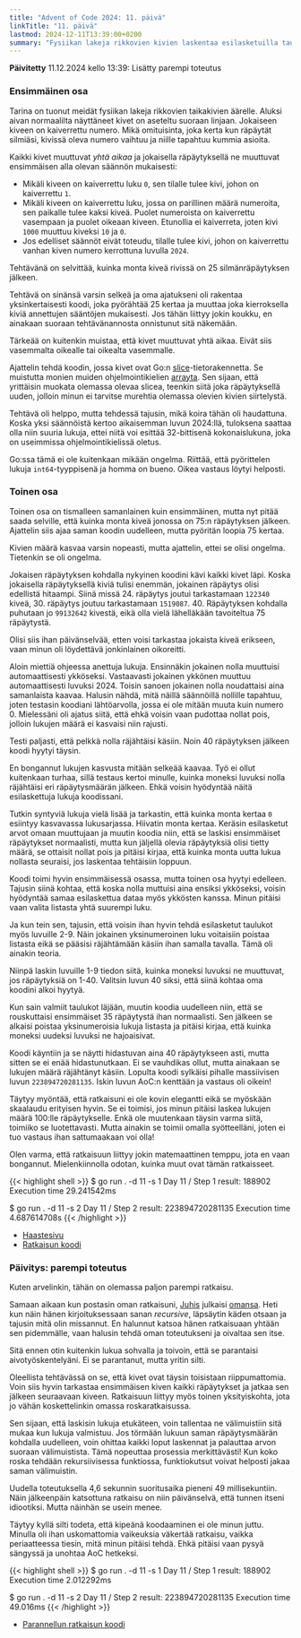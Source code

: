 ```yaml
---
title: "Advent of Code 2024: 11. päivä"
linkTitle: "11. päivä"
lastmod: 2024-12-11T13:39:00+0200
summary: "Fysiikan lakeja rikkovien kivien laskentaa esilasketuilla taulukoilla"
---
```


**Päivitetty** 11.12.2024 kello 13:39: Lisätty parempi toteutus

### Ensimmäinen osa
Tarina on tuonut meidät fysiikan lakeja rikkovien taikakivien äärelle. Aluksi aivan normaalilta näyttäneet kivet on aseteltu suoraan linjaan. Jokaiseen kiveen on kaiverrettu numero. Mikä omituisinta, joka kerta kun räpäytät silmiäsi, kivissä oleva numero vaihtuu ja niille tapahtuu kummia asioita.

Kaikki kivet muuttuvat *yhtä aikaa* ja jokaisella räpäytyksellä ne muuttuvat ensimmäisen alla olevan säännön mukaisesti:

- Mikäli kiveen on kaiverrettu luku `0`, sen tilalle tulee kivi, johon on kaiverrettu `1`.
- Mikäli kiveen on kaiverrettu luku, jossa on parillinen määrä numeroita, sen paikalle tulee kaksi kiveä. Puolet numeroista on kaiverrettu vasempaan ja puolet oikeaan kiveen. Etunollia ei kaiverreta, joten kivi `1000` muuttuu kiveksi `10` ja `0`.
- Jos edelliset säännöt eivät toteudu, tilalle tulee kivi, johon on kaiverrettu vanhan kiven numero kerrottuna luvulla `2024`.

Tehtävänä on selvittää, kuinka monta kiveä rivissä on 25 silmänräpäytyksen jälkeen.

Tehtävä on sinänsä varsin selkeä ja oma ajatukseni oli rakentaa yksinkertaisesti koodi, joka pyörähtää 25 kertaa ja muuttaa joka kierroksella kiviä annettujen sääntöjen mukaisesti. Jos tähän liittyy jokin koukku, en ainakaan suoraan tehtävänannosta onnistunut sitä näkemään.

Tärkeää on kuitenkin muistaa, että kivet muuttuvat yhtä aikaa. Eivät siis vasemmalta oikealle tai oikealta vasemmalle.

Ajattelin tehdä koodin, jossa kivet ovat Go:n [slice](https://go.dev/tour/moretypes/7)-tietorakennetta. Se muistutta monien muiden ohjelmointikielien [arrayta](https://en.wikipedia.org/wiki/Array_(data_structure)). Sen sijaan, että yrittäisin muokata olemassa olevaa slicea, teenkin siitä joka räpäytyksellä uuden, jolloin minun ei tarvitse murehtia olemassa olevien kivien siirtelystä.

Tehtävä oli helppo, mutta tehdessä tajusin, mikä koira tähän oli haudattuna. Koska yksi säännöistä kertoo aikaisemman luvun 2024:llä, tuloksena saattaa olla niin suuria lukuja, ettei niitä voi esittää 32-bittisenä kokonaislukuna, joka on useimmissa ohjelmointikielissä oletus.

Go:ssa tämä ei ole kuitenkaan mikään ongelma. Riittää, että pyörittelen lukuja `int64`-tyyppisenä ja homma on bueno. Oikea vastaus löytyi helposti.

### Toinen osa
Toinen osa on tismalleen samanlainen kuin ensimmäinen, mutta nyt pitää saada selville, että kuinka monta kiveä jonossa on 75:n räpäytyksen jälkeen. Ajattelin siis ajaa saman koodin uudelleen, mutta pyöritän loopia 75 kertaa.

Kivien määrä kasvaa varsin nopeasti, mutta ajattelin, ettei se olisi ongelma. Tietenkin se oli ongelma.

Jokaisen räpäytyksen kohdalla nykyinen koodini kävi kaikki kivet läpi. Koska jokaisella räpäytyksellä kiviä tulisi enemmän, jokainen räpäytys olisi edellistä hitaampi. Siinä missä 24. räpäytys joutui tarkastamaan `122340` kiveä, 30. räpäytys joutuu tarkastamaan `1519087`. 40. Räpäytyksen kohdalla puhutaan jo `99132642` kivestä, eikä olla vielä lähelläkään tavoiteltua 75 räpäytystä.

Olisi siis ihan päivänselvää, etten voisi tarkastaa jokaista kiveä erikseen, vaan minun oli löydettävä jonkinlainen oikoreitti. 

Aloin miettiä ohjeessa anettuja lukuja. Ensinnäkin jokainen nolla muuttuisi automaattisesti ykköseksi. Vastaavasti jokainen ykkönen muuttuu automaattisesti luvuksi 2024. Toisin sanoen jokainen nolla noudattaisi aina samanlaista kaavaa. Halusin nähdä, mitä näillä säännöillä nollille tapahtuu, joten testasin koodiani lähtöarvolla, jossa ei ole mitään muuta kuin numero 0. Mielessäni oli ajatus siitä, että ehkä voisin vaan pudottaa nollat pois, jolloin lukujen määrä ei kasvaisi niin rajusti.

Testi paljasti, että pelkkä nolla räjähtäisi käsiin. Noin 40 räpäytyksen jälkeen koodi hyytyi täysin.

En bongannut lukujen kasvusta mitään selkeää kaavaa. Työ ei ollut kuitenkaan turhaa, sillä testaus kertoi minulle, kuinka moneksi luvuksi nolla räjähtäisi eri räpäytysmäärän jälkeen. Ehkä voisin hyödyntää näitä esilaskettuja lukuja koodissani.

Tutkin syntyviä lukuja vielä lisää ja tarkastin, että kuinka monta kertaa `0` esiintyy kasvavassa lukusarjassa. Hiivatin monta kertaa. Keräsin esilasketut arvot omaan muuttujaan ja muutin koodia niin, että se laskisi ensimmäiset räpäytykset normaalisti, mutta kun jäljellä olevia räpäytyksiä olisi tietty määrä, se ottaisit nollat pois ja pitäisi kirjaa, että kuinka monta uutta lukua nollasta seuraisi, jos laskentaa tehtäisiin loppuun.

Koodi toimi hyvin ensimmäisessä osassa, mutta toinen osa hyytyi edelleen. Tajusin siinä kohtaa, että koska nolla muttuisi aina ensiksi ykköseksi, voisin hyödyntää samaa esilaskettua dataa myös ykkösten kanssa. Minun pitäisi vaan valita listasta yhtä suurempi luku.

Ja kun tein sen, tajusin, että voisin ihan hyvin tehdä esilasketut taulukot myös luvuille 2-9. Näin jokainen yksinumeroinen luku voitaisiin poistaa listasta eikä se pääsisi räjähtämään käsiin ihan samalla tavalla. Tämä oli ainakin teoria.

Niinpä laskin luvuille 1-9 tiedon siitä, kuinka moneksi luvuksi ne muuttuvat, jos räpäytyksiä on 1-40. Valitsin luvun 40 siksi, että siinä kohtaa oma koodini alkoi hyytyä.

Kun sain valmiit taulukot läjään, muutin koodia uudelleen niin, että se rouskuttaisi ensimmäiset 35 räpäytystä ihan normaalisti. Sen jälkeen se alkaisi poistaa yksinumeroisia lukuja listasta ja pitäisi kirjaa, että kuinka moneksi uudeksi luvuksi ne hajoaisivat.

Koodi käyntiin ja se näytti hidastuvan aina 40 räpäytykseen asti, mutta sitten se ei enää hidastunutkaan. Ei se vauhdikas ollut, mutta ainakaan se lukujen määrä räjähtänyt käsiin. Lopulta koodi sylkäisi pihalle massiivisen luvun `223894720281135`. Iskin luvun AoC:n kenttään ja vastaus oli oikein!

Täytyy myöntää, että ratkaisuni ei ole kovin elegantti eikä se myöskään skaalaudu erityisen hyvin. Se ei toimisi, jos minun pitäisi laskea lukujen määrä 100:lle räpäytykselle. Enkä ole muutenkaan täysin varma siitä, toimiiko se luotettavasti. Mutta ainakin se toimii omalla syötteelläni, joten ei tuo vastaus ihan sattumaakaan voi olla!

Olen varma, että ratkaisuun liittyy jokin matemaattinen temppu, jota en vaan bongannut. Mielenkiinnolla odotan, kuinka muut ovat tämän ratkaisseet.

{{< highlight shell >}}
$ go run . -d 11 -s 1
Day 11 / Step 1 result: 188902
Execution time 29.241542ms

$ go run . -d 11 -s 2
Day 11 / Step 2 result: 223894720281135
Execution time 4.687614708s
{{< /highlight >}}

- [Haastesivu](https://adventofcode.com/2024/day/11)
- [Ratkaisun koodi](https://github.com/saaste/advent-of-code-2024/blob/4cf67fa8be15153278f0a1110355a1bb49fd05c7/pkg/puzzle/11.go)

### Päivitys: parempi toteutus
Kuten arvelinkin, tähän on olemassa paljon parempi ratkaisu.

Samaan aikaan kun postasin oman ratkaisuni, [Juhis](https://mastodon.world/@hamatti) julkaisi [omansa](https://hamatti.org/adventofcode/2024/solutions/day-11). Heti kun näin hänen kirjoituksessaan sanan *recursive*, läpsäytin käden otsaan ja tajusin mitä olin missannut. En halunnut katsoa hänen ratkaisuaan yhtään sen pidemmälle, vaan halusin tehdä oman toteutukseni ja oivaltaa sen itse.

Sitä ennen otin kuitenkin lukua sohvalla ja toivoin, että se parantaisi aivotyöskentelyäni. Ei se parantanut, mutta yritin silti.

Oleellista tehtävässä on se, että kivet ovat täysin toisistaan riippumattomia. Voin siis hyvin tarkastaa ensimmäisen kiven kaikki räpäytykset ja jatkaa sen jälkeen seuraavaan kiveen. Ratkaisuun liittyy myös toinen yksityiskohta, jota jo vähän koskettelinkin omassa roskaratkaisussa.

Sen sijaan, että laskisin lukuja etukäteen, voin tallentaa ne välimuistiin sitä mukaa kun lukuja valmistuu. Jos törmään lukuun saman räpäytysmäärän kohdalla uudelleen, voin ohittaa kaikki loput laskennat ja palauttaa arvon suoraan välimuistista. Tämä nopeuttaa prosessia merkittävästi! Kun koko roska tehdään rekursiivisessa funktiossa, funktiokutsut voivat helposti jakaa saman välimuistin.

Uudella toteutuksella 4,6 sekunnin suoritusaika pieneni 49 millisekuntiin. Näin jälkeenpäin katsottuna ratkaisu on niin päivänselvä, että tunnen itseni idiootiksi. Mutta näinhän se usein menee.

Täytyy kyllä silti todeta, että kipeänä koodaaminen ei ole minun juttu. Minulla oli ihan uskomattomia vaikeuksia väkertää ratkaisu, vaikka periaatteessa tiesin, mitä minun pitäisi tehdä. Ehkä pitäisi vaan pysyä sängyssä ja unohtaa AoC hetkeksi.

{{< highlight shell >}}
$ go run . -d 11 -s 1
Day 11 / Step 1 result: 188902
Execution time 2.012292ms

$ go run . -d 11 -s 2
Day 11 / Step 2 result: 223894720281135
Execution time 49.016ms
{{< /highlight >}}

- [Parannellun ratkaisun koodi](https://github.com/saaste/advent-of-code-2024/blob/main/pkg/puzzle/11.go)
